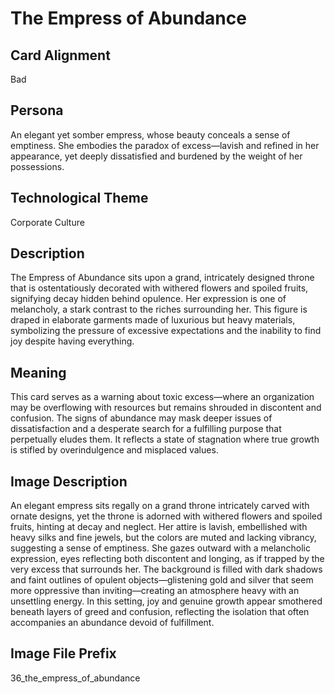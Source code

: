 # The Empress of Abundance

## Card Alignment
Bad

## Persona
An elegant yet somber empress, whose beauty conceals a sense of emptiness. She embodies the paradox of excess—lavish and refined in her appearance, yet deeply dissatisfied and burdened by the weight of her possessions.

## Technological Theme
Corporate Culture

## Description
The Empress of Abundance sits upon a grand, intricately designed throne that is ostentatiously decorated with withered flowers and spoiled fruits, signifying decay hidden behind opulence. Her expression is one of melancholy, a stark contrast to the riches surrounding her. This figure is draped in elaborate garments made of luxurious but heavy materials, symbolizing the pressure of excessive expectations and the inability to find joy despite having everything.

## Meaning
This card serves as a warning about toxic excess—where an organization may be overflowing with resources but remains shrouded in discontent and confusion. The signs of abundance may mask deeper issues of dissatisfaction and a desperate search for a fulfilling purpose that perpetually eludes them. It reflects a state of stagnation where true growth is stifled by overindulgence and misplaced values.

## Image Description
An elegant empress sits regally on a grand throne intricately carved with ornate designs, yet the throne is adorned with withered flowers and spoiled fruits, hinting at decay and neglect. Her attire is lavish, embellished with heavy silks and fine jewels, but the colors are muted and lacking vibrancy, suggesting a sense of emptiness. She gazes outward with a melancholic expression, eyes reflecting both discontent and longing, as if trapped by the very excess that surrounds her. The background is filled with dark shadows and faint outlines of opulent objects—glistening gold and silver that seem more oppressive than inviting—creating an atmosphere heavy with an unsettling energy. In this setting, joy and genuine growth appear smothered beneath layers of greed and confusion, reflecting the isolation that often accompanies an abundance devoid of fulfillment.

## Image File Prefix
36_the_empress_of_abundance